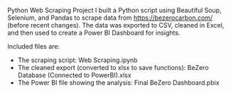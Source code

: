 Python Web Scraping Project
I built a Python script using Beautiful Soup, Selenium, and Pandas to scrape data from https://bezerocarbon.com/ (before recent changes). The data was exported to CSV, cleaned in Excel, and then used to create a Power BI Dashboard for insights.

Included files are:
- The scraping script: Web Scraping.ipynb
- The cleaned export (converted to xlsx to save functions): BeZero Database (Connected to PowerBI).xlsx
- The Power BI file showing the analysis: Final BeZero Dashboard.pbix